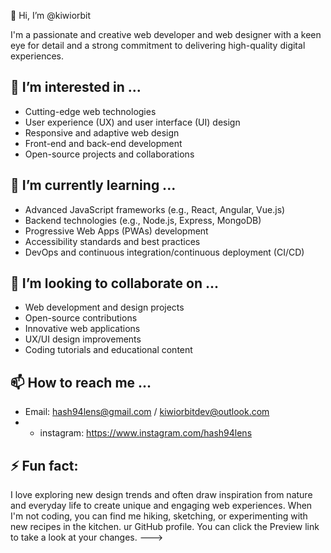 👋 Hi, I’m @kiwiorbit

I'm a passionate and creative web developer and web designer with a keen eye for detail and a strong commitment to delivering high-quality digital experiences.

## 👀 I’m interested in ...
- Cutting-edge web technologies
- User experience (UX) and user interface (UI) design
- Responsive and adaptive web design
- Front-end and back-end development
- Open-source projects and collaborations

## 🌱 I’m currently learning ...
- Advanced JavaScript frameworks (e.g., React, Angular, Vue.js)
- Backend technologies (e.g., Node.js, Express, MongoDB)
- Progressive Web Apps (PWAs) development
- Accessibility standards and best practices
- DevOps and continuous integration/continuous deployment (CI/CD)

## 💞️ I’m looking to collaborate on ...
- Web development and design projects
- Open-source contributions
- Innovative web applications
- UX/UI design improvements
- Coding tutorials and educational content

## 📫 How to reach me ...
- Email: hash94lens@gmail.com / kiwiorbitdev@outlook.com
- - instagram: https://www.instagram.com/hash94lens


## ⚡ Fun fact:
I love exploring new design trends and often draw inspiration from nature and everyday life to create unique and engaging web experiences. When I'm not coding, you can find me hiking, sketching, or experimenting with new recipes in the kitchen.
ur GitHub profile.
You can click the Preview link to take a look at your changes.
--->
